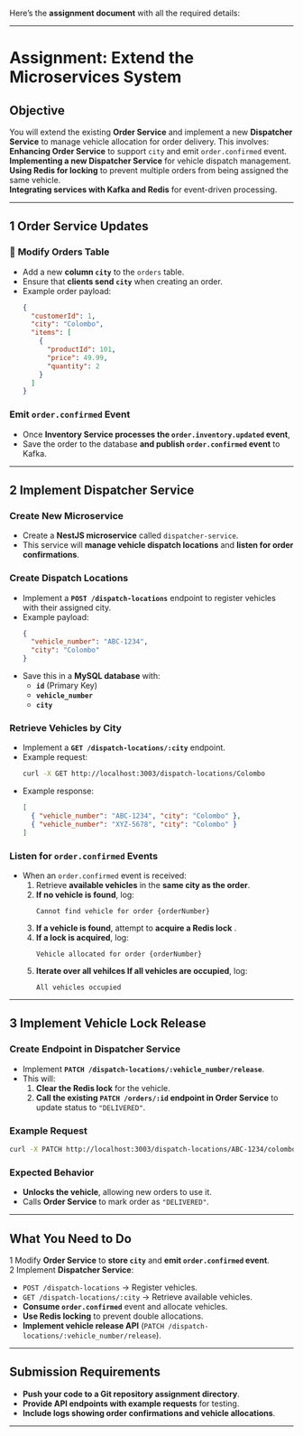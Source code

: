 Here’s the **assignment document** with all the required details:  

---

#  **Assignment: Extend the Microservices System**  

##  Objective
You will extend the existing **Order Service** and implement a new **Dispatcher Service** to manage vehicle allocation for order delivery. This involves:  
 **Enhancing Order Service** to support `city` and emit `order.confirmed` event.  
 **Implementing a new Dispatcher Service** for vehicle dispatch management.  
 **Using Redis for locking** to prevent multiple orders from being assigned the same vehicle.  
 **Integrating services with Kafka and Redis** for event-driven processing.  

---

## **1️ Order Service Updates**  
### 🔹 **Modify Orders Table**
- Add a new **column `city`** to the `orders` table.  
- Ensure that **clients send `city`** when creating an order.  
- Example order payload:
  ```json
  {
    "customerId": 1,
    "city": "Colombo",
    "items": [
      {
        "productId": 101,
        "price": 49.99,
        "quantity": 2
      }
    ]
  }
  ```

###  **Emit `order.confirmed` Event**  
- Once **Inventory Service processes the `order.inventory.updated` event**,  
- Save the order to the database **and publish `order.confirmed` event** to Kafka.  

---

## **2️ Implement Dispatcher Service**
###  **Create New Microservice**
- Create a **NestJS microservice** called `dispatcher-service`.  
- This service will **manage vehicle dispatch locations** and **listen for order confirmations**.

###  **Create Dispatch Locations**
- Implement a **`POST /dispatch-locations`** endpoint to register vehicles with their assigned city.  
- Example payload:
  ```json
  {
    "vehicle_number": "ABC-1234",
    "city": "Colombo"
  }
  ```
- Save this in a **MySQL database** with:
  - **`id`** (Primary Key)
  - **`vehicle_number`**
  - **`city`**

###  **Retrieve Vehicles by City**
- Implement a **`GET /dispatch-locations/:city`** endpoint.  
- Example request:
  ```bash
  curl -X GET http://localhost:3003/dispatch-locations/Colombo
  ```
- Example response:
  ```json
  [
    { "vehicle_number": "ABC-1234", "city": "Colombo" },
    { "vehicle_number": "XYZ-5678", "city": "Colombo" }
  ]
  ```

###  **Listen for `order.confirmed` Events**
- When an `order.confirmed` event is received:
  1. Retrieve **available vehicles** in the **same city as the order**.  
  2. **If no vehicle is found**, log:  
     ```plaintext
     Cannot find vehicle for order {orderNumber}
     ```
  3. **If a vehicle is found**, attempt to **acquire a Redis lock** .  
  4. **If a lock is acquired**, log:  
     ```plaintext
     Vehicle allocated for order {orderNumber}
     ```
  5. **Iterate over all vehilces If all vehicles are occupied**, log:  
     ```plaintext
     All vehicles occupied
     ```

---

## **3️ Implement Vehicle Lock Release**
###  **Create Endpoint in Dispatcher Service**
- Implement **`PATCH /dispatch-locations/:vehicle_number/release`**.  
- This will:
  1. **Clear the Redis lock** for the vehicle.  
  2. **Call the existing `PATCH /orders/:id` endpoint in Order Service** to update status to `"DELIVERED"`.  

###  **Example Request**
```bash
curl -X PATCH http://localhost:3003/dispatch-locations/ABC-1234/colombo/release
```

###  **Expected Behavior**
- **Unlocks the vehicle**, allowing new orders to use it.  
- Calls **Order Service** to mark order as `"DELIVERED"`.  

---

##  What You Need to Do
1️ Modify **Order Service** to **store `city`** and **emit `order.confirmed` event**.  
2️ Implement **Dispatcher Service**:
   - `POST /dispatch-locations` → Register vehicles.  
   - `GET /dispatch-locations/:city` → Retrieve available vehicles.  
   - **Consume `order.confirmed`** event and allocate vehicles.  
   - **Use Redis locking** to prevent double allocations.  
   - **Implement vehicle release API** (`PATCH /dispatch-locations/:vehicle_number/release`).  

---

##  Submission Requirements
-  **Push your code to a Git repository assignment directory**.  
-  **Provide API endpoints with example requests** for testing.  
-  **Include logs showing order confirmations and vehicle allocations**.  

---
